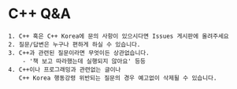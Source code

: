 # C++ Q&A

    1. C++ 혹은 C++ Korea에 문의 사항이 있으시다면 Issues 게시판에 올려주세요  
    2. 질문/답변은 누구나 편하게 하실 수 있습니다.
    3. C++과 관련된 질문이라면 무엇이든 상관없습니다.
        - '책 보고 따라했는데 실행되지 않아요' 등등
    4. C++이나 프로그래밍과 관련없는 글이나  
       C++ Korea 행동강령 위반되는 질문의 경우 예고없이 삭제될 수 있습니다.
